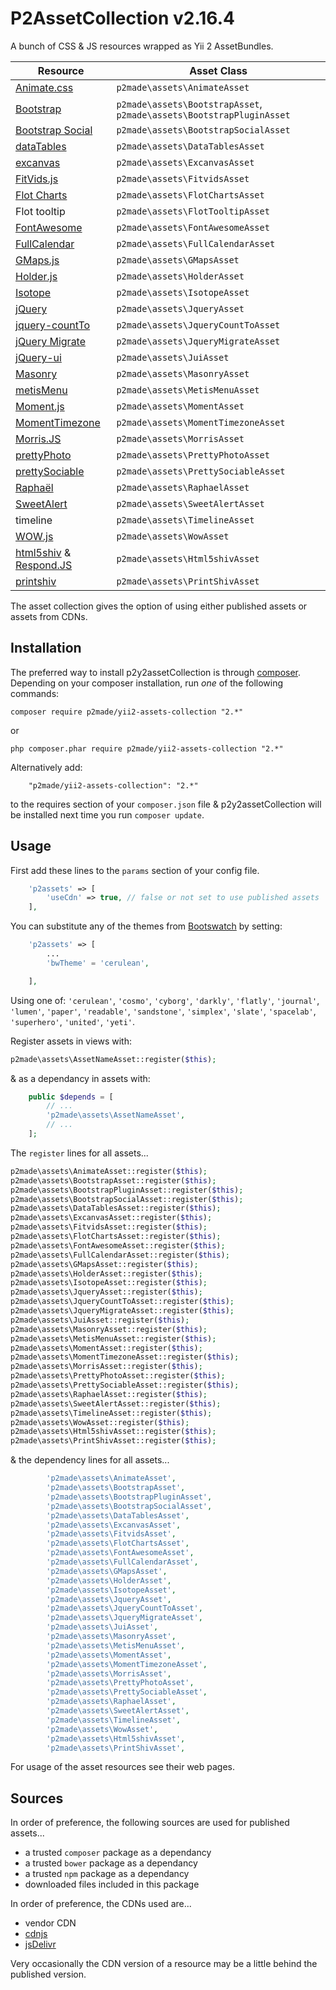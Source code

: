 P2AssetCollection v2.16.4
=========================

A bunch of CSS & JS resources wrapped as Yii 2 AssetBundles.

Resource | Asset Class
-------- | -----------
[Animate.css](http://daneden.github.io/animate.css/) | `p2made\assets\AnimateAsset`
[Bootstrap](http://getbootstrap.com) | `p2made\assets\BootstrapAsset`, `p2made\assets\BootstrapPluginAsset`
[Bootstrap Social](https://github.com/lipis/bootstrap-social) | `p2made\assets\BootstrapSocialAsset`
[dataTables](http://datatables.net) | `p2made\assets\DataTablesAsset`
[excanvas](https://github.com/arv/ExplorerCanvas) | `p2made\assets\ExcanvasAsset`
[FitVids.js](http://fitvidsjs.com) | `p2made\assets\FitvidsAsset`
[Flot Charts](http://www.flotcharts.org) | `p2made\assets\FlotChartsAsset`
Flot tooltip | `p2made\assets\FlotTooltipAsset` |
[FontAwesome](http://fortawesome.github.io/Font-Awesome/) | `p2made\assets\FontAwesomeAsset`
[FullCalendar](http://fullcalendar.io) | `p2made\assets\FullCalendarAsset`
[GMaps.js](https://hpneo.github.io/gmaps/) | `p2made\assets\GMapsAsset`
[Holder.js](http://imsky.github.io/holder/) | `p2made\assets\HolderAsset`
[Isotope](http://isotope.metafizzy.co) | `p2made\assets\IsotopeAsset`
[jQuery](http://jquery.com) | `p2made\assets\JqueryAsset`
[jquery-countTo](https://github.com/mhuggins/jquery-countTo) | `p2made\assets\JqueryCountToAsset`
[jQuery Migrate](http://jquery.com) | `p2made\assets\JqueryMigrateAsset`
[jQuery-ui](http://jqueryui.com) | `p2made\assets\JuiAsset`
[Masonry](http://masonry.desandro.com) | `p2made\assets\MasonryAsset`
[metisMenu](https://github.com/onokumus/metisMenu) | `p2made\assets\MetisMenuAsset`
[Moment.js](http://momentjs.com/) | `p2made\assets\MomentAsset`
[MomentTimezone](http://momentjs.com/timezone/) | `p2made\assets\MomentTimezoneAsset`
[Morris.JS](http://morrisjs.github.io/morris.js/) | `p2made\assets\MorrisAsset`
[prettyPhoto](http://www.no-margin-for-errors.com/projects/prettyphoto-jquery-lightbox-clone/) | `p2made\assets\PrettyPhotoAsset`
[prettySociable](http://www.no-margin-for-errors.com/projects/prettysociable-mashable-like-sharing/) | `p2made\assets\PrettySociableAsset`
[Raphaël](http://raphaeljs.com) | `p2made\assets\RaphaelAsset`
[SweetAlert](http://t4t5.github.io/sweetalert/) | `p2made\assets\SweetAlertAsset`
timeline | `p2made\assets\TimelineAsset`
[WOW.js](http://mynameismatthieu.com/WOW/) | `p2made\assets\WowAsset`
[html5shiv](https://github.com/afarkas/html5shiv) & [Respond.JS](https://github.com/scottjehl/Respond) | `p2made\assets\Html5shivAsset`
[printshiv](https://github.com/afarkas/html5shiv) | `p2made\assets\PrintShivAsset`

The asset collection gives the option of using either published assets or assets from CDNs.

Installation
------------

The preferred way to install p2y2assetCollection is through [composer](http://getcomposer.org/download/).
Depending on your composer installation, run *one* of the following commands:

```
composer require p2made/yii2-assets-collection "2.*"
```

or

```
php composer.phar require p2made/yii2-assets-collection "2.*"
```

Alternatively add:

```
	"p2made/yii2-assets-collection": "2.*"
```

to the requires section of your `composer.json` file & p2y2assetCollection will be installed next time you run `composer update`.

Usage
-----

First add these lines to the `params` section of your config file.

```php
	'p2assets' => [
		'useCdn' => true, // false or not set to use published assets
	],
```

You can substitute any of the themes from [Bootswatch](http://bootswatch.com) by setting:

```php
	'p2assets' => [
		...
		'bwTheme' = 'cerulean',

	],
```

Using one of: `'cerulean'`, `'cosmo'`, `'cyborg'`, `'darkly'`, `'flatly'`, `'journal'`, `'lumen'`, `'paper'`, `'readable'`, `'sandstone'`, `'simplex'`, `'slate'`, `'spacelab'`, `'superhero'`, `'united'`, `'yeti'`.


Register assets in views with:

```php
p2made\assets\AssetNameAsset::register($this);
```

& as a dependancy in assets with:

```php
	public $depends = [
		// ...
		'p2made\assets\AssetNameAsset',
		// ...
	];
```

The `register` lines for all assets...

```php
p2made\assets\AnimateAsset::register($this);
p2made\assets\BootstrapAsset::register($this);
p2made\assets\BootstrapPluginAsset::register($this);
p2made\assets\BootstrapSocialAsset::register($this);
p2made\assets\DataTablesAsset::register($this);
p2made\assets\ExcanvasAsset::register($this);
p2made\assets\FitvidsAsset::register($this);
p2made\assets\FlotChartsAsset::register($this);
p2made\assets\FontAwesomeAsset::register($this);
p2made\assets\FullCalendarAsset::register($this);
p2made\assets\GMapsAsset::register($this);
p2made\assets\HolderAsset::register($this);
p2made\assets\IsotopeAsset::register($this);
p2made\assets\JqueryAsset::register($this);
p2made\assets\JqueryCountToAsset::register($this);
p2made\assets\JqueryMigrateAsset::register($this);
p2made\assets\JuiAsset::register($this);
p2made\assets\MasonryAsset::register($this);
p2made\assets\MetisMenuAsset::register($this);
p2made\assets\MomentAsset::register($this);
p2made\assets\MomentTimezoneAsset::register($this);
p2made\assets\MorrisAsset::register($this);
p2made\assets\PrettyPhotoAsset::register($this);
p2made\assets\PrettySociableAsset::register($this);
p2made\assets\RaphaelAsset::register($this);
p2made\assets\SweetAlertAsset::register($this);
p2made\assets\TimelineAsset::register($this);
p2made\assets\WowAsset::register($this);
p2made\assets\Html5shivAsset::register($this);
p2made\assets\PrintShivAsset::register($this);
```

& the dependency lines for all assets...

```php
		'p2made\assets\AnimateAsset',
		'p2made\assets\BootstrapAsset',
		'p2made\assets\BootstrapPluginAsset',
		'p2made\assets\BootstrapSocialAsset',
		'p2made\assets\DataTablesAsset',
		'p2made\assets\ExcanvasAsset',
		'p2made\assets\FitvidsAsset',
		'p2made\assets\FlotChartsAsset',
		'p2made\assets\FontAwesomeAsset',
		'p2made\assets\FullCalendarAsset',
		'p2made\assets\GMapsAsset',
		'p2made\assets\HolderAsset',
		'p2made\assets\IsotopeAsset',
		'p2made\assets\JqueryAsset',
		'p2made\assets\JqueryCountToAsset',
		'p2made\assets\JqueryMigrateAsset',
		'p2made\assets\JuiAsset',
		'p2made\assets\MasonryAsset',
		'p2made\assets\MetisMenuAsset',
		'p2made\assets\MomentAsset',
		'p2made\assets\MomentTimezoneAsset',
		'p2made\assets\MorrisAsset',
		'p2made\assets\PrettyPhotoAsset',
		'p2made\assets\PrettySociableAsset',
		'p2made\assets\RaphaelAsset',
		'p2made\assets\SweetAlertAsset',
		'p2made\assets\TimelineAsset',
		'p2made\assets\WowAsset',
		'p2made\assets\Html5shivAsset',
		'p2made\assets\PrintShivAsset',
```

For usage of the asset resources see their web pages.

Sources
-------

In order of preference, the following sources are used for published assets...

- a trusted `composer` package as a dependancy
- a trusted `bower` package as a dependancy
- a trusted `npm` package as a dependancy
- downloaded files included in this package

In order of preference, the CDNs used are...

- vendor CDN
- [cdnjs](https://cdnjs.com/)
- [jsDelivr](http://www.jsdelivr.com/)

Very occasionally the CDN version of a resource may be a little behind the published version.



